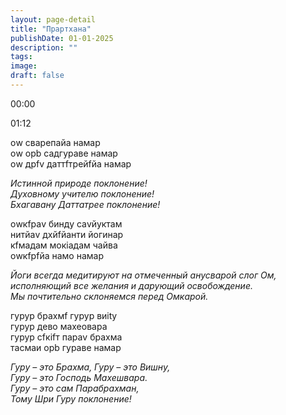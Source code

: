 ```yaml
---
layout: page-detail
title: "Прартхана"
publishDate: 01-01-2025
description: ""
tags:
image:
draft: false
---
```


00:00 

01:12 

оw сварeпайа намаp  
 оw oрb садгураве намаp   
 оw дрfv даттfтрейfйа намаp 

_Истинной природе поклонение!_  
_Духовному учителю поклонение!_  
_Бхагавану Даттатрее поклонение!_  

оwкfраv бинду саvйуктам  
 нитйаv дхйfйанти йогинаp   
 кfмадам мокiадам чайва  
 оwкfрfйа намо намаp 

_Йоги всегда медитируют на отмеченный анусварой слог Ом,_  
_исполняющий все желания и дарующий освобождение._  
_Мы почтительно склоняемся перед Омкарой._   

гурур брахмf гурур виitу  
 гурур дево махеoвара   
 гурур сfкifт параv брахма  
 тасмаи oрb гураве намаp 

_Гуру – это Брахма, Гуру – это Вишну,_  
_Гуру – это Господь Махешвара._  
_Гуру – это сам Парабрахман,_  
_Тому Шри Гуру поклонение!_   
  
  
